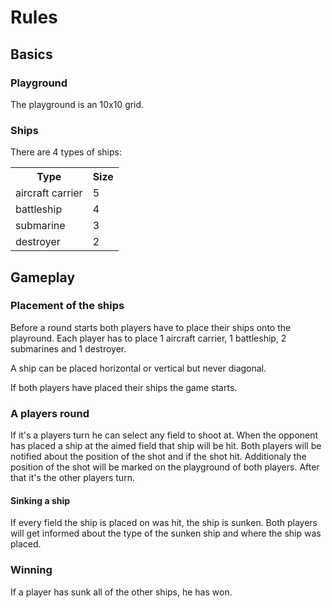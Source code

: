 # Rules

## Basics

### Playground

The playground is an 10x10 grid.

### Ships

There are 4 types of ships:
<table>
	<tr>
		<th>Type</th>
		<th>Size</th>
	</tr>
	<tr>
		<td>aircraft carrier</td>
		<td>5</td>
	</tr>
	<tr>
		<td>battleship</td>
		<td>4</td>
	</tr>
	<tr>
		<td>submarine</td>
		<td>3</td>
	</tr>
	<tr>
		<td>destroyer</td>
		<td>2</td>
	</tr>
</table>

## Gameplay

### Placement of the ships

Before a round starts both players have to place their ships onto the playround. Each player has to place 1 aircraft carrier, 1 battleship, 2 submarines and 1 destroyer.  

A ship can be placed horizontal or vertical but never diagonal.  

If both players have placed their ships the game starts.

### A players round

If it's a players turn he can select any field to shoot at. When the opponent has placed a ship at the aimed field that ship will be hit. Both players will be notified about the position of the shot and if the shot hit. Additionaly the position of the shot will be marked on the playground of both players. After that it's the other players turn.

#### Sinking a ship

If every field the ship is placed on was hit, the ship is sunken. Both players will get informed about the type of the sunken ship and where the ship was placed.

### Winning

If a player has sunk all of the other ships, he has won.
